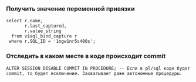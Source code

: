 ### Получить значение переменной привязки
````
select r.name,
       r.last_captured,
       r.value_string
  from v$sql_bind_capture r
 where r.SQL_ID = '1ngw1nr5s400s';
````


### Отследить в каком месте в коде происходит commit
````
ALTER SESSION DISABLE COMMIT IN PROCEDURE; -- Если в pl/sql коде будет commit, то будет исключение. Захватывает даже автономные процедуры.
````